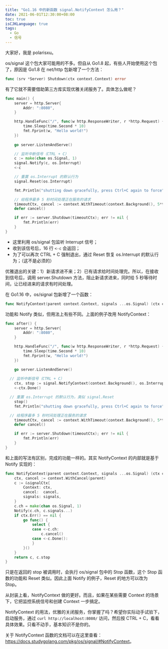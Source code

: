 ```yaml
---
title: "Go1.16 中的新函数 signal.NotifyContext 怎么用？"
date: 2021-06-01T12:30:00+08:00
toc: true
isCJKLanguage: true
tags: 
  - Go
  - 信号
---
```


大家好，我是 polarisxu。

os/signal 这个包大家可能用的不多。但自从 Go1.8 起，有些人开始使用这个包了，原因是 Go1.8 在 net/http 包新增了一个方法：

```go
func (srv *Server) Shutdown(ctx context.Context) error
```

有了它就不需要借助第三方库实现优雅关闭服务了。具体怎么做呢？

```go
func main() {
	server = http.Server{
		Addr: ":8080",
	}

	http.HandleFunc("/", func(w http.ResponseWriter, r *http.Request) {
		time.Sleep(time.Second * 10)
		fmt.Fprint(w, "Hello world!")
	})
  
	go server.ListenAndServe()

	// 监听中断信号（CTRL + C）
	c := make(chan os.Signal, 1)
	signal.Notify(c, os.Interrupt)
	<-c

	// 重置 os.Interrupt 的默认行为
	signal.Reset(os.Interrupt)

	fmt.Println("shutting down gracefully, press Ctrl+C again to force")

	// 给程序最多 5 秒时间处理正在服务的请求
	timeoutCtx, cancel := context.WithTimeout(context.Background(), 5*time.Second)
	defer cancel()

	if err := server.Shutdown(timeoutCtx); err != nil {
		fmt.Println(err)
	}
}
```

- 这里利用 os/signal 包监听 Interrupt 信号；
- 收到该信号后，16 行 `<-c` 会返回；
- 为了可以再次 CTRL + C 强制退出，通过 Reset 恢复 os.Interrupt 的默认行为；（这不是必须的）

优雅退出的关键：1）新请求进不来；2）已有请求给时间处理完。所以，在接收到信号后，调用 server.Shutdown 方法，阻止新请求进来，同时给 5 秒等待时间，让已经进来的请求有时间处理。

在 Go1.16 中，os/signal 包新增了一个函数：

```go
func NotifyContext(parent context.Context, signals ...os.Signal) (ctx context.Context, stop context.CancelFunc)
```

功能和 Notify 类似，但用法上有些不同。上面的例子改用 NotifyContext：

```go
func after() {
	server = http.Server{
		Addr: ":8080",
	}

	http.HandleFunc("/", func(w http.ResponseWriter, r *http.Request) {
		time.Sleep(time.Second * 10)
		fmt.Fprint(w, "Hello world!")
	})

	go server.ListenAndServe()
	
  // 监听中断信号（CTRL + C）
	ctx, stop := signal.NotifyContext(context.Background(), os.Interrupt)
	<-ctx.Done()

  // 重置 os.Interrupt 的默认行为，类似 signal.Reset
	stop()
	fmt.Println("shutting down gracefully, press Ctrl+C again to force")

  // 给程序最多 5 秒时间处理正在服务的请求
	timeoutCtx, cancel := context.WithTimeout(context.Background(), 5*time.Second)
	defer cancel()

	if err := server.Shutdown(timeoutCtx); err != nil {
		fmt.Println(err)
	}
}
```

和上面的写法有区别，完成的功能一样的。其实 NotifyContext 的内部就是基于 Notify 实现的：

```go
func NotifyContext(parent context.Context, signals ...os.Signal) (ctx context.Context, stop context.CancelFunc) {
	ctx, cancel := context.WithCancel(parent)
	c := &signalCtx{
		Context: ctx,
		cancel:  cancel,
		signals: signals,
	}
	c.ch = make(chan os.Signal, 1)
	Notify(c.ch, c.signals...)
	if ctx.Err() == nil {
		go func() {
			select {
			case <-c.ch:
				c.cancel()
			case <-c.Done():
			}
		}()
	}
	return c, c.stop
}
```

只是在返回的 stop 被调用时，会执行 os/signal 包中的 Stop 函数，这个 Stop 函数的功能和 Reset 类似。因此上面 Notify 的例子，Reset 的地方可以改为 Stop。

从封装上看，NotifyContext 做的更好。而且，如果在某些需要 Context 的场景下，它把监控系统信号和创建 Context 一步搞定。

NotifyContext 的用法，优雅的关闭服务，你掌握了吗？希望你实际动手试验下，启动服务，通过 `curl http://localhost:8080/` 访问，然后按 CTRL + C，看看具体效果。只看不动手，基本知识不是你的。

关于 NotifyContext 函数的文档可以在这里查看：<https://docs.studygolang.com/pkg/os/signal/#NotifyContext>。

